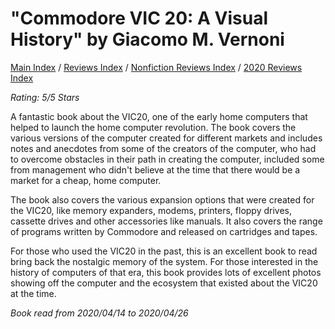 # "Commodore VIC 20: A Visual History" by Giacomo M. Vernoni

[Main Index](../../../README.md) / [Reviews Index](../../README.md) / [Nonfiction Reviews Index](../README.md) / [2020 Reviews Index](README.md)

*Rating: 5/5 Stars*

A fantastic book about the VIC20, one of the early home computers that helped to launch the home computer revolution. The book covers the various versions of the computer created for different markets and includes notes and anecdotes from some of the creators of the computer, who had to overcome obstacles in their path in creating the computer, included some from management who didn't believe at the time that there would be a market for a cheap, home computer.

The book also covers the various expansion options that were created for the VIC20, like memory expanders, modems, printers, floppy drives, cassette drives and other accessories like manuals. It also covers the range of programs written by Commodore and released on cartridges and tapes.

For those who used the VIC20 in the past, this is an excellent book to read bring back the nostalgic memory of the system. For those interested in the history of computers of that era, this book provides lots of excellent photos showing off the computer and the ecosystem that existed about the VIC20 at the time.

*Book read from 2020/04/14 to 2020/04/26*
